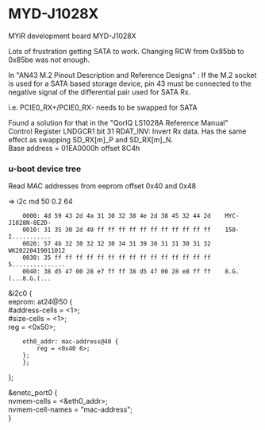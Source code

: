 # MYD-J1028X
MYiR development board MYD-J1028X

Lots of frustration getting SATA to work. 
Changing RCW from 0x85bb to 0x85be was not enough.

In "AN43 M.2 Pinout Description and Reference Designs" :
If the M.2 socket is used for a SATA based storage device, pin 43 must be connected
to the negative signal of the differential pair used for SATA Rx.  

i.e. PCIE0_RX+/PCIE0_RX- needs to be swapped for SATA  

Found a solution for that in the "QorIQ LS1028A Reference Manual"  
Control Register LNDGCR1 bit 31 RDAT_INV: Invert Rx data. Has the same effect as swapping SD_RX[m]_P and SD_RX[m]_N.  
Base address = 01EA0000h offset 8C4h   



### u-boot device tree
Read MAC addresses from eeprom offset 0x40 and 0x48

=> i2c md 50 0.2  64   

        0000: 4d 59 43 2d 4a 31 30 32 38 4e 2d 38 45 32 44 2d    MYC-J1028N-8E2D-  
        0010: 31 35 30 2d 49 ff ff ff ff ff ff ff ff ff ff ff    150-I........... 
        0020: 57 4b 32 30 32 32 30 34 31 39 30 31 31 30 31 32    WK20220419011012
        0030: 35 ff ff ff ff ff ff ff ff ff ff ff ff ff ff ff    5...............
        0040: 38 d5 47 00 28 e7 ff ff 38 d5 47 00 28 e8 ff ff    8.G.(...8.G.(...

&i2c0 {  
  eeprom: at24@50 {  
    #address-cells = <1>;  
    #size-cells = <1>;  
    reg = <0x50>;  
  
		eth0_addr: mac-address@40 {  
		    reg = <0x40 6>;  
		};  
        };  
};

&enetc_port0 {  
	nvmem-cells = <&eth0_addr>;  
	nvmem-cell-names = "mac-address";  
} 